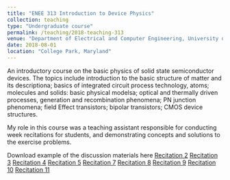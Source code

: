 ```yaml
---
title: "ENEE 313 Introduction to Device Physics"
collection: teaching
type: "Undergraduate course"
permalink: /teaching/2018-teaching-313
venue: "Department of Electrical and Computer Engineering, University of Maryland"
date: 2018-08-01
location: "College Park, Maryland"
---
```


An introductory course on the basic physics of solid state semiconductor devices. The topics include introduction to the basic structure of matter and its descriptiona; basics of integrated circuit process technology, atoms; molecules and solids: basic physical modelsa; optical and thermally driven processes, generation and recombination phenomena; PN junction phenomena; field Effect transistors; bipolar transistors; CMOS device structures. 

My role in this course was a teaching assistant responsible for conducting week recitations for students, and demonstrating concepts and solutions to the exercise problems.

Download example of the discussion materials here
[Recitation 2](http://hankcmhan.github.io/files/enee313/Rec2.pdf)
[Recitation 3](http://hankcmhan.github.io/files/enee313/Rec3.pdf)
[Recitation 4](http://hankcmhan.github.io/files/enee313/Rec4.pdf)
[Recitation 5](http://hankcmhan.github.io/files/enee313/Rec5.pdf)
[Recitation 7](http://hankcmhan.github.io/files/enee313/Rec7.pdf)
[Recitation 8](http://hankcmhan.github.io/files/enee313/Rec8.pdf)
[Recitation 9](http://hankcmhan.github.io/files/enee313/Rec9.pdf)
[Recitation 10](http://hankcmhan.github.io/files/enee313/Rec10.pdf)
[Recitation 11](http://hankcmhan.github.io/files/enee313/Rec11.pdf)